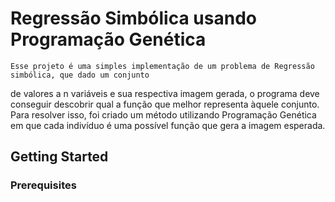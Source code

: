 # Regressão Simbólica usando Programação Genética
	Esse projeto é uma simples implementação de um problema de Regressão simbólica, que dado um conjunto
de valores a n variáveis e sua respectiva imagem gerada, o programa deve conseguir descobrir qual a função
que melhor representa àquele conjunto. Para resolver isso, foi criado um método utilizando Programação Genética
em que cada indivíduo é uma possível função que gera a imagem esperada.

## Getting Started

### Prerequisites



